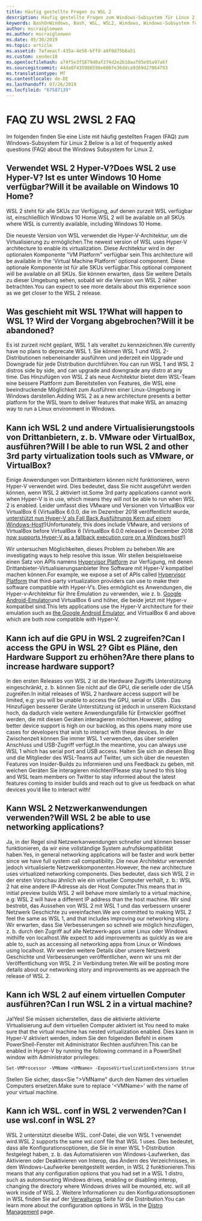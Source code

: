 ```yaml
---
title: Häufig gestellte Fragen zu WSL 2
description: Häufig gestellte Fragen zum Windows-Subsystem für Linux 2
keywords: BashOnWindows, Bash, WSL, WSL2, Windows, Windows-Subsystem für Linux, Windows-Subsystem, Ubuntu, Debian, Suse, Windows 10, Installation, installieren
author: mscraigloewen
ms.author: mscraigloewen
ms.date: 05/30/2019
ms.topic: article
ms.assetid: 7afaeacf-435a-4e58-bff0-a9f0d75b8a51
ms.custom: seodec18
ms.openlocfilehash: a74f5e3f5879d0af274d2e2b10aaf05e95a97a6f
ms.sourcegitcommit: 44da0f435986598e6067e36ddca9369d27064793
ms.translationtype: MT
ms.contentlocale: de-DE
ms.lasthandoff: 07/26/2019
ms.locfileid: "67587139"
---
```

# <a name="wsl-2-faq"></a><span data-ttu-id="4b07f-104">FAQ ZU WSL 2</span><span class="sxs-lookup"><span data-stu-id="4b07f-104">WSL 2 FAQ</span></span>

<span data-ttu-id="4b07f-105">Im folgenden finden Sie eine Liste mit häufig gestellten Fragen (FAQ) zum Windows-Subsystem für Linux 2.</span><span class="sxs-lookup"><span data-stu-id="4b07f-105">Below is a list of frequently asked questions (FAQ) about the Windows Subsystem for Linux 2.</span></span>

## <a name="does-wsl-2-use-hyper-v-will-it-be-available-on-windows-10-home"></a><span data-ttu-id="4b07f-106">Verwendet WSL 2 Hyper-V?</span><span class="sxs-lookup"><span data-stu-id="4b07f-106">Does WSL 2 use Hyper-V?</span></span> <span data-ttu-id="4b07f-107">Ist es unter Windows 10 Home verfügbar?</span><span class="sxs-lookup"><span data-stu-id="4b07f-107">Will it be available on Windows 10 Home?</span></span>

<span data-ttu-id="4b07f-108">WSL 2 steht für alle SKUs zur Verfügung, auf denen zurzeit WSL verfügbar ist, einschließlich Windows 10 Home.</span><span class="sxs-lookup"><span data-stu-id="4b07f-108">WSL 2 will be available on all SKUs where WSL is currently available, including Windows 10 Home.</span></span>

<span data-ttu-id="4b07f-109">Die neueste Version von WSL verwendet die Hyper-V-Architektur, um die Virtualisierung zu ermöglichen.</span><span class="sxs-lookup"><span data-stu-id="4b07f-109">The newest version of WSL uses Hyper-V architecture to enable its virtualization.</span></span> <span data-ttu-id="4b07f-110">Diese Architektur wird in der optionalen Komponente "VM Platform" verfügbar sein.</span><span class="sxs-lookup"><span data-stu-id="4b07f-110">This architecture will be available in the 'Virtual Machine Platform' optional component.</span></span> <span data-ttu-id="4b07f-111">Diese optionale Komponente ist für alle SKUs verfügbar.</span><span class="sxs-lookup"><span data-stu-id="4b07f-111">This optional component will be available on all SKUs.</span></span> <span data-ttu-id="4b07f-112">Sie können erwarten, dass Sie weitere Details zu dieser Umgebung sehen, sobald wir die Version von WSL 2 näher betrachten.</span><span class="sxs-lookup"><span data-stu-id="4b07f-112">You can expect to see more details about this experience soon as we get closer to the WSL 2 release.</span></span>

## <a name="what-will-happen-to-wsl-1-will-it-be-abandoned"></a><span data-ttu-id="4b07f-113">Was geschieht mit WSL 1?</span><span class="sxs-lookup"><span data-stu-id="4b07f-113">What will happen to WSL 1?</span></span> <span data-ttu-id="4b07f-114">Wird der Vorgang abgebrochen?</span><span class="sxs-lookup"><span data-stu-id="4b07f-114">Will it be abandoned?</span></span>

<span data-ttu-id="4b07f-115">Es ist zurzeit nicht geplant, WSL 1 als veraltet zu kennzeichnen.</span><span class="sxs-lookup"><span data-stu-id="4b07f-115">We currently have no plans to deprecate WSL 1.</span></span> <span data-ttu-id="4b07f-116">Sie können WSL 1 und WSL 2-Distributionen nebeneinander ausführen und jederzeit ein Upgrade und Downgrade für jede Distribution durchführen.</span><span class="sxs-lookup"><span data-stu-id="4b07f-116">You can run WSL 1 and WSL 2 distros side by side, and can upgrade and downgrade any distro at any time.</span></span> <span data-ttu-id="4b07f-117">Das Hinzufügen von WSL 2 als neue Architektur bietet dem WSL-Team eine bessere Plattform zum Bereitstellen von Features, die WSL eine beeindruckende Möglichkeit zum Ausführen einer Linux-Umgebung in Windows darstellen.</span><span class="sxs-lookup"><span data-stu-id="4b07f-117">Adding WSL 2 as a new architecture presents a better platform for the WSL team to deliver features that make WSL an amazing way to run a Linux environment in Windows.</span></span>

## <a name="will-i-be-able-to-run-wsl-2-and-other-3rd-party-virtualization-tools-such-as-vmware-or-virtualbox"></a><span data-ttu-id="4b07f-118">Kann ich WSL 2 und andere Virtualisierungstools von Drittanbietern, z. b. VMware oder VirtualBox, ausführen?</span><span class="sxs-lookup"><span data-stu-id="4b07f-118">Will I be able to run WSL 2 and other 3rd party virtualization tools such as VMware, or VirtualBox?</span></span>

<span data-ttu-id="4b07f-119">Einige Anwendungen von Drittanbietern können nicht funktionieren, wenn Hyper-V verwendet wird. Dies bedeutet, dass Sie nicht ausgeführt werden können, wenn WSL 2 aktiviert ist.</span><span class="sxs-lookup"><span data-stu-id="4b07f-119">Some 3rd party applications cannot work when Hyper-V is in use, which means they will not be able to run when WSL 2 is enabled.</span></span> <span data-ttu-id="4b07f-120">Leider umfasst dies VMware und Versionen von VirtualBox vor VirtualBox 6 (VirtualBox 6.0.0, die im Dezember 2018 veröffentlicht wurde, [unterstützt nun Hyper-V als Fall Back Ausführungs Kern auf einem Windows-Host][1]!)</span><span class="sxs-lookup"><span data-stu-id="4b07f-120">Unfortunately, this does include VMware, and versions of VirtualBox before VirtualBox 6 (VirtualBox 6.0.0 released in December 2018 [now supports Hyper-V as a fallback execution core on a Windows host][1]!)</span></span>

<span data-ttu-id="4b07f-121">Wir untersuchen Möglichkeiten, dieses Problem zu beheben.</span><span class="sxs-lookup"><span data-stu-id="4b07f-121">We are investigating ways to help resolve this issue.</span></span> <span data-ttu-id="4b07f-122">Wir stellen beispielsweise einen Satz von APIs namens [Hypervisor Platform][2] zur Verfügung, mit denen Drittanbieter-Virtualisierungsanbieter Ihre Software mit Hyper-V kompatibel machen können.</span><span class="sxs-lookup"><span data-stu-id="4b07f-122">For example, we expose a set of APIs called [Hypervisor Platform][2] that third-party virtualization providers can use to make their software compatible with Hyper-V’s.</span></span> <span data-ttu-id="4b07f-123">Dies ermöglicht es Anwendungen, die Hyper-v-Architektur für Ihre Emulation zu verwenden, wie z. b. [Google Android-Emulator][3]und VirtualBox 6 und höher, die beide jetzt mit Hyper-v kompatibel sind.</span><span class="sxs-lookup"><span data-stu-id="4b07f-123">This lets applications use the Hyper-V architecture for their emulation such as [the Google Android Emulator][3], and VirtualBox 6 and above which are both now compatible with Hyper-V.</span></span>

## <a name="can-i-access-the-gpu-in-wsl-2-are-there-plans-to-increase-hardware-support"></a><span data-ttu-id="4b07f-124">Kann ich auf die GPU in WSL 2 zugreifen?</span><span class="sxs-lookup"><span data-stu-id="4b07f-124">Can I access the GPU in WSL 2?</span></span> <span data-ttu-id="4b07f-125">Gibt es Pläne, den Hardware Support zu erhöhen?</span><span class="sxs-lookup"><span data-stu-id="4b07f-125">Are there plans to increase hardware support?</span></span>

<span data-ttu-id="4b07f-126">In den ersten Releases von WSL 2 ist die Hardware Zugriffs Unterstützung eingeschränkt, z. b. können Sie nicht auf die GPU, die serielle oder die USA zugreifen.</span><span class="sxs-lookup"><span data-stu-id="4b07f-126">In initial releases of WSL 2 hardware access support will be limited, e.g: you will be unable to access the GPU, serial or USBs .</span></span> <span data-ttu-id="4b07f-127">Das Hinzufügen besserer Geräte Unterstützung ist jedoch in unserem Rückstand hoch, da dadurch viele weitere Anwendungsfälle für Entwickler geöffnet werden, die mit diesen Geräten interagieren möchten.</span><span class="sxs-lookup"><span data-stu-id="4b07f-127">However, adding better device support is high on our backlog, as this opens many more use cases for developers that wish to interact with these devices.</span></span> <span data-ttu-id="4b07f-128">In der Zwischenzeit können Sie immer WSL 1 verwenden, das über seriellen Anschluss und USB-Zugriff verfügt.</span><span class="sxs-lookup"><span data-stu-id="4b07f-128">In the meantime, you can always use WSL 1 which has serial port and USB access.</span></span> <span data-ttu-id="4b07f-129">Halten Sie sich an diesen Blog und die Mitglieder des WSL-Teams auf Twitter, um sich über die neuesten Features von Insider-Builds zu informieren und uns Feedback zu geben, mit welchen Geräten Sie interagieren möchten!</span><span class="sxs-lookup"><span data-stu-id="4b07f-129">Please stay tuned to this blog and WSL team members on Twitter to stay informed about the latest features coming to insider builds and reach out to give us feedback on what devices you’d like to interact with!</span></span>

## <a name="will-wsl-2-be-able-to-use-networking-applications"></a><span data-ttu-id="4b07f-130">Kann WSL 2 Netzwerkanwendungen verwenden?</span><span class="sxs-lookup"><span data-stu-id="4b07f-130">Will WSL 2 be able to use networking applications?</span></span>

<span data-ttu-id="4b07f-131">Ja, in der Regel sind Netzwerkanwendungen schneller und können besser funktionieren, da wir eine vollständige System aufrufskompatibilität haben.</span><span class="sxs-lookup"><span data-stu-id="4b07f-131">Yes, in general networking applications will be faster and work better since we have full system call compatibility.</span></span> <span data-ttu-id="4b07f-132">Die neue Architektur verwendet jedoch virtualisierte Netzwerkkomponenten.</span><span class="sxs-lookup"><span data-stu-id="4b07f-132">However, the new architecture uses virtualized networking components.</span></span> <span data-ttu-id="4b07f-133">Dies bedeutet, dass sich WSL 2 in der ersten Vorschau ähnlich wie ein virtueller Computer verhält, z. b.: WSL 2 hat eine andere IP-Adresse als der Host Computer.</span><span class="sxs-lookup"><span data-stu-id="4b07f-133">This means that in initial preview builds WSL 2 will behave more similarly to a virtual machine, e.g: WSL 2 will have a different IP address than the host machine.</span></span> <span data-ttu-id="4b07f-134">Wir sind bestrebt, das Aussehen von WSL 2 mit WSL 1 und das verbessern unserer Netzwerk Geschichte zu vereinfachen.</span><span class="sxs-lookup"><span data-stu-id="4b07f-134">We are committed to making WSL 2 feel the same as WSL 1, and that includes improving our networking story.</span></span> <span data-ttu-id="4b07f-135">Wir erwarten, dass Sie Verbesserungen so schnell wie möglich hinzufügen, z. b. durch den Zugriff auf alle Netzwerk-apps unter Linux oder Windows mithilfe von localhost.</span><span class="sxs-lookup"><span data-stu-id="4b07f-135">We expect to add improvements as quickly as we are able to, such as accessing all networking apps from Linux or Windows using localhost.</span></span> <span data-ttu-id="4b07f-136">Wir werden weitere Details über unsere Netzwerk Geschichte und Verbesserungen veröffentlichen, wenn wir uns mit der Veröffentlichung von WSL 2 in Verbindung treten.</span><span class="sxs-lookup"><span data-stu-id="4b07f-136">We will be posting more details about our networking story and improvements as we approach the release of WSL 2.</span></span>

## <a name="can-i-run-wsl-2-in-a-virtual-machine"></a><span data-ttu-id="4b07f-137">Kann ich WSL 2 auf einem virtuellen Computer ausführen?</span><span class="sxs-lookup"><span data-stu-id="4b07f-137">Can I run WSL 2 in a virtual machine?</span></span>

<span data-ttu-id="4b07f-138">Ja!</span><span class="sxs-lookup"><span data-stu-id="4b07f-138">Yes!</span></span> <span data-ttu-id="4b07f-139">Sie müssen sicherstellen, dass die aktivierte aktivierte Virtualisierung auf dem virtuellen Computer aktiviert ist.</span><span class="sxs-lookup"><span data-stu-id="4b07f-139">You need to make sure that the virtual machine has nested virtualization enabled.</span></span> <span data-ttu-id="4b07f-140">Dies kann in Hyper-V aktiviert werden, indem Sie den folgenden Befehl in einem PowerShell-Fenster mit Administrator Rechten ausführen:</span><span class="sxs-lookup"><span data-stu-id="4b07f-140">This can be enabled in Hyper-V by running the following command in a PowerShell window with Administrator privileges:</span></span>

`Set-VMProcessor -VMName <VMName> -ExposeVirtualizationExtensions $true`

<span data-ttu-id="4b07f-141">Stellen Sie sicher, dass&lt;Sie "&gt;VMName" durch den Namen des virtuellen Computers ersetzen.</span><span class="sxs-lookup"><span data-stu-id="4b07f-141">Make sure to replace '&lt;VMName&gt;' with the name of your virtual machine.</span></span>

## <a name="can-i-use-wslconf-in-wsl-2"></a><span data-ttu-id="4b07f-142">Kann ich WSL. conf in WSL 2 verwenden?</span><span class="sxs-lookup"><span data-stu-id="4b07f-142">Can I use wsl.conf in WSL 2?</span></span>

<span data-ttu-id="4b07f-143">WSL 2 unterstützt dieselbe WSL. conf-Datei, die von WSL 1 verwendet wird.</span><span class="sxs-lookup"><span data-stu-id="4b07f-143">WSL 2 supports the same wsl.conf file that WSL 1 uses.</span></span> <span data-ttu-id="4b07f-144">Dies bedeutet, dass alle Konfigurationsoptionen, die Sie in einer WSL 1-Distribution festgelegt haben, z. b. das Automatisieren von Windows-Laufwerken, das Aktivieren oder Deaktivieren von Interop, das Ändern des Verzeichnisses, in dem Windows-Laufwerke bereitgestellt werden, in WSL 2 funktionieren.</span><span class="sxs-lookup"><span data-stu-id="4b07f-144">This means that any configuration options that you had set in a WSL 1 distro, such as automounting Windows drives, enabling or disabling interop, changing the directory where Windows drives will be mounted, etc. will all work inside of WSL 2.</span></span> <span data-ttu-id="4b07f-145">Weitere Informationen zu den Konfigurationsoptionen in WSL finden Sie auf der [Verwaltungs](./wsl-config.md) Seite für die Distribution.</span><span class="sxs-lookup"><span data-stu-id="4b07f-145">You can learn more about the configuration options in WSL in the [Distro Management](./wsl-config.md) page.</span></span> 

 [1]: https://www.virtualbox.org/wiki/Changelog-6.0
 [2]: https://docs.microsoft.com/en-us/virtualization/api/
 [3]: https://devblogs.microsoft.com/visualstudio/hyper-v-android-emulator-support/